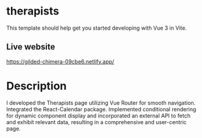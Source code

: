 # therapists

This template should help get you started developing with Vue 3 in Vite.

## Live website
https://gilded-chimera-09cbe6.netlify.app/

# Description 

I developed the Therapists page utilizing Vue Router for smooth navigation. Integrated the React-Calendar package. Implemented conditional rendering for dynamic component display and incorporated an external API to fetch and exhibit relevant data, resulting in a comprehensive and user-centric page.
